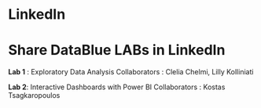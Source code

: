 # LinkedIn
 # Share DataBlue LABs in LinkedIn

**Lab 1** : Exploratory Data Analysis 
        Collaborators : Clelia Chelmi, Lilly Kolliniati

**Lab 2**: Interactive Dashboards with Power BI
        Collaborators : Kostas Tsagkaropoulos       